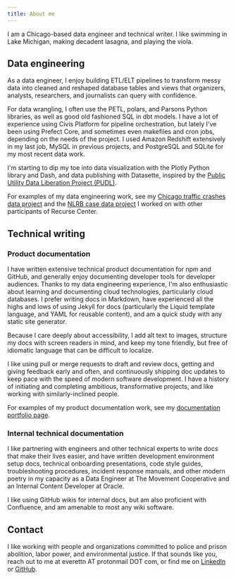 ```yaml
---
title: About me
---
```


I am a Chicago-based data engineer and technical writer. I like swimming in Lake Michigan, making decadent lasagna, and playing the viola.

## Data engineering

As a data engineer, I enjoy building ETL/ELT pipelines to transform messy data into cleaned and reshaped database tables and views that organizers, analysts, researchers, and journalists can query with confidence.

For data wrangling, I often use the PETL, polars, and Parsons Python libraries, as well as good old fashioned SQL in dbt models. I have a lot of experience using Civis Platform for pipeline orchestration, but lately I've been using Prefect Core, and sometimes even makefiles and cron jobs, depending on the needs of the project. I used Amazon Redshift extensively in my last job, MySQL in previous projects, and PostgreSQL and SQLite for my most recent data work.

I'm starting to dip my toe into data visualization with the Plotly Python library and Dash, and data publishing with Datasette, inspired by the [Public Utility Data Liberation Project (PUDL)](https://catalyst.coop/pudl/).

For examples of my data engineering work, see my [Chicago traffic crashes data project](https://github.com/datatoolsrc2023/chicago_traffic_crashes) and the [NLRB case data project](https://github.com/datatoolsrc2023/nlrb_data) I worked on with other participants of Recurse Center.

## Technical writing

### Product documentation

I have written extensive technical product documentation for npm and GitHub, and generally enjoy documenting developer tools for developer audiences. Thanks to my data engineering experience, I'm also enthusiastic about learning and documenting cloud technologies, particularly cloud databases. I prefer writing docs in Markdown, have experienced all the highs and lows of using Jekyll for docs (particularly the Liquid template language, and YAML for reusable content), and am a quick study with any static site generator.

Because I care deeply about accessibility, I add alt text to images, structure my docs with screen readers in mind, and keep my tone friendly, but free of idiomatic language that can be difficult to localize.

I like using pull or merge requests to draft and review docs, getting and giving feedback early and often, and continuously shipping doc updates to keep pace with the speed of modern software development. I have a history of initiating and completing ambitious, transformative projects, and like working with similarly-inclined people.

For examples of my product documentation work, see my [documentation portfolio page](/portfolio).

### Internal technical documentation

I like partnering with engineers and other technical experts to write docs that make their lives easier, and have written development environment setup docs, technical onboarding presentations, code style guides, troubleshooting procedures, incident response manuals, and other modern poetry in my capacity as a Data Engineer at The Movement Cooperative and an Internal Content Developer at Oracle.

I like using GitHub wikis for internal docs, but am also proficient with Confluence, and am amenable to most any wiki software.


## Contact

I like working with people and organizations committed to police and prison abolition, labor power, and environmental justice. If that sounds like you, reach out to me at everettn AT protonmail DOT com, or find me on [LinkedIn]((https://linkedin.com/in/nikki-everett/)) or [GitHub](https://github.com/neverett).